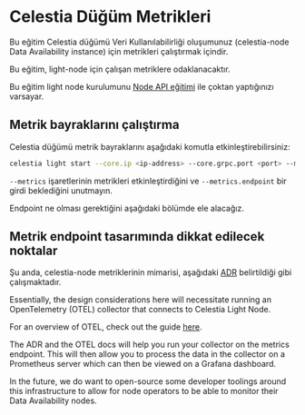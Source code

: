 # Celestia Düğüm Metrikleri

Bu eğitim Celestia düğümü Veri Kullanılabilirliği oluşumunuz (celestia-node Data Availability instance) için metrikleri çalıştırmak içindir.

Bu eğitim, light-node için çalışan metriklere odaklanacaktır.

Bu eğitim light node kurulumunu [Node API eğitimi](./node-tutorial.md) ile çoktan yaptığınızı varsayar.

## Metrik bayraklarını çalıştırma

Celestia düğümü metrik bayraklarını aşağıdaki komutla etkinleştirebilirsiniz:

<!-- markdownlint-disable MD013 -->
```sh
celestia light start --core.ip <ip-address> --core.grpc.port <port> --metrics --metrics.endpoint <ip-address:port>
```
<!-- markdownlint-enable MD013 -->

`--metrics` işaretlerinin metrikleri etkinleştirdiğini ve `--metrics.endpoint` bir girdi beklediğini unutmayın.

Endpoint ne olması gerektiğini aşağıdaki bölümde ele alacağız.

## Metrik endpoint tasarımında dikkat edilecek noktalar

Şu anda, celestia-node metriklerinin mimarisi, aşağıdaki [ADR](https://github.com/celestiaorg/celestia-node/blob/main/docs/adr/adr-010-incentivized-testnet-monitoring.md) belirtildiği gibi çalışmaktadır.

Essentially, the design considerations here will necessitate running an OpenTelemetry (OTEL) collector that connects to Celestia Light Node.

For an overview of OTEL, check out the guide [here](https://opentelemetry.io/docs/collector/).

The ADR and the OTEL docs will help you run your collector on the metrics endpoint. This will then allow you to process the data in the collector on a Prometheus server which can then be viewed on a Grafana dashboard.

In the future, we do want to open-source some developer toolings around this infrastructure to allow for node operators to be able to monitor their Data Availability nodes.
